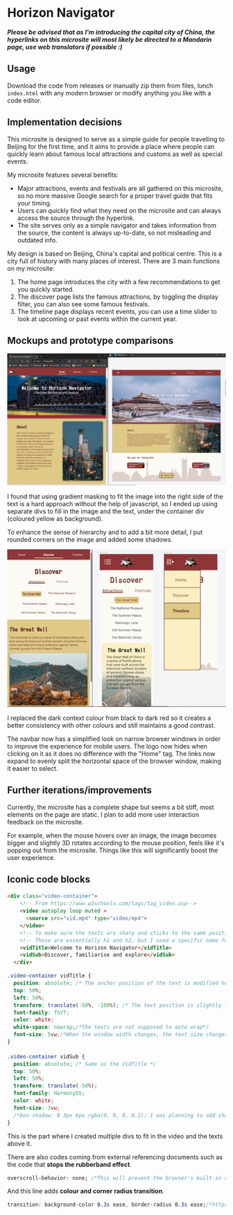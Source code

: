 # Horizon Navigator


***Please be advised that as I'm introducing the capital city of China, the hyperlinks on this microsite will most likely be directed to a Mandarin page, use web translators if possible :)***

## Usage
Download the code from releases or manually zip them from files, lunch ```index.html``` with any modern browser or modify anything you like with a code editor.

## Implementation decisions

This microsite is designed to serve as a simple guide for people travelling to Beijing for the first time, and it aims to provide a place where people can quickly learn about famous local attractions and customs as well as special events.

My microsite features several benefits:

* Major attractions, events and festivals are all gathered on this microsite, so no more massive Google search for a proper travel guide that fits your timing.
* Users can quickly find what they need on the microsite and can always access the source through the hyperlink.
* The site serves only as a simple navigator and takes information from the source, the content is always up-to-date, so not misleading and outdated info.

My design is based on Beijing, China's capital and political centre. This is a city full of history with many places of interest. There are 3 main functions on my microsite:

1. The home page introduces the city with a few recommendations to get you quickly started.
2. The discover page lists the famous attractions, by toggling the display filter, you can also see some famous festivals.
3. The timeline page displays recent events, you can use a time slider to look at upcoming or past events within the current year.

## Mockups and prototype comparisons

![Home page](image/readme/1699589088486.png "Left: prototype Right: mockup")

I found that using gradient masking to fit the image into the right side of the text is a hard approach without the help of javascript, so I ended up using separate divs to fill in the image and the text, under the container div (coloured yellow as background).

To enhance the sense of hierarchy and to add a bit more detail, I put rounded corners on the image and added some shadows.

![Navbar & colour](image/readme/1699590091984.png "Left: prototype Right: mockup")

I replaced the dark context colour from black to dark red so it creates a better consistency with other colours and still maintains a good contrast.

The navbar now has a simplified look on narrow browser windows in order to improve the experience for mobile users. The logo now hides when clicking on it as it does no difference with the "Home" tag. The links now expand to evenly split the horizontal space of the browser window, making it easier to select.

## Further iterations/improvements

Currently, the microsite has a complete shape but seems a bit stiff, most elements on the page are static. I plan to add more user interaction feedback on the microsite.

For example, when the mouse hovers over an image, the image becomes bigger and slightly 3D rotates according to the mouse position, feels like it's popping out from the microsite. Things like this will significantly boost the user experience.

## Iconic code blocks

```html
<div class="video-container">
    <!-- From https://www.w3schools.com/tags/tag_video.asp-->
    <video autoplay loop muted >
      <source src="vid.mp4" type="video/mp4">
    </video>
    <!-- To make sure the texts are sharp and sticks to the same position on the video the all time, I set up a new div for them -->
    <!-- These are essentially h1 and h2, but I used a specific name for them so it is easier to locate them in css-->
    <vidTitle>Welcome to Horizon Navigator</vidTitle>
    <vidSub>Discover, familiarise and explore</vidSub>
  </div>
```

```css
.video-container vidTitle {
  position: absolute; /* The anchor position of the text is modified here (for the entire video) */
  top: 50%;
  left: 50%;
  transform: translate(-50%, -100%); /* The text position is slightly tuned for the new anchor position */
  font-family: TSYT;
  color: white;
  white-space: nowrap;/*The texts are not supposed to auto wrap*/
  font-size: 5vw;/*When the window width changes, the text size changes as well*/
}

.video-container vidSub {
  position: absolute; /* Same as the VidTitle */
  top: 50%;
  left: 50%;
  transform: translate(-50%); 
  font-family: HarmonyOS;
  color: white;
  font-size: 3vw;
  /*box-shadow: 0 3px 6px rgba(0, 0, 0, 0.2); I was planning to add shadows to the texts on the video as well, but they ended up making a transparent border with shadows, so I have to disable this line*/
}

```

This is the part where I created multiple divs to fit in the video and the texts above it.

There are also codes coming from external referencing documents such as the code that **stops the rubberband effect**.

```css
overscroll-behavior: none; /*This will prevent the browser's built-in rubber band effect when scrolling, from https://developer.mozilla.org/en-US/docs/Web/CSS/overscroll-behavior */
```

And this line adds **colour and corner radius transition**.

```css
transition: background-color 0.3s ease, border-radius 0.3s ease;/*https://stackoverflow.com/questions/7048313/how-to-have-multiple-css-transitions-on-an-element*/
```

